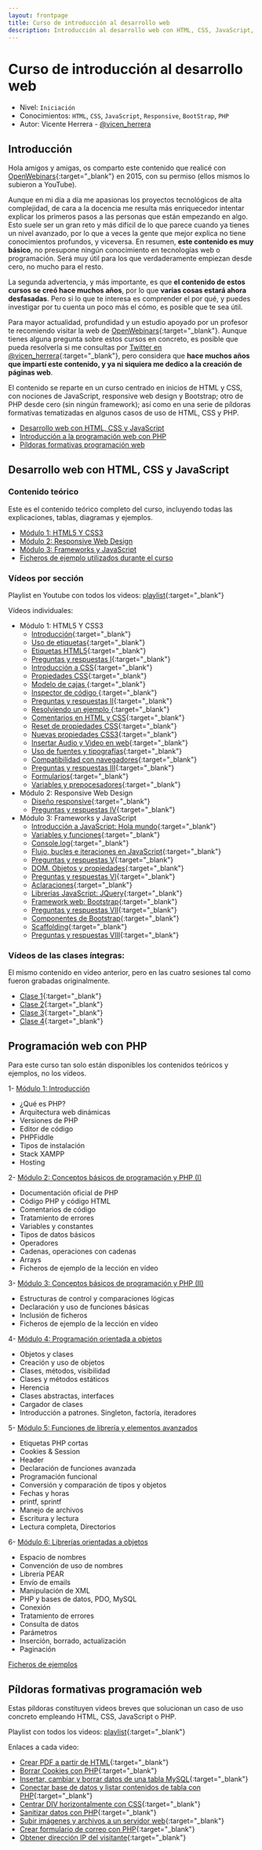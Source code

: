 ```yaml
---
layout: frontpage
title: Curso de introducción al desarrollo web
description: Introducción al desarrollo web con HTML, CSS, JavaScript, responsive design, Bootstrap y PHP
---
```



# Curso de introducción al desarrollo web

* Nivel: `Iniciación`
* Conocimientos: `HTML`, `CSS`, `JavaScript`, `Responsive`, `BootStrap`, `PHP`
* Autor: Vicente Herrera - [@vicen_herrera](https://twitter.com/vicen_herrera)


## Introducción

Hola amigos y amigas, os comparto este contenido que realicé con [OpenWebinars](https://openwebinars.net){:target="_blank"} en 2015, con su permiso (ellos mismos lo subieron a YouTube).

Aunque en mi día a día me apasionas los proyectos tecnológicos de alta complejidad, de cara a la docencia me resulta más enriquecedor intentar explicar los primeros pasos a las personas que están empezando en algo. Esto suele ser un gran reto y más difícil de lo que parece cuando ya tienes un nivel avanzado, por lo que a veces la gente que mejor explica no tiene conocimientos profundos, y viceversa. En resumen, **este contenido es muy básico**, no presupone ningún conocimiento en tecnologías web o programación. Será muy útil para los que verdaderamente empiezan desde cero, no mucho para el resto.

La segunda advertencia, y más importante, es que **el contenido de estos cursos se creó hace muchos años**, por lo que **varias cosas estará ahora desfasadas**. Pero si lo que te interesa es comprender el por qué, y puedes investigar por tu cuenta un poco más el cómo, es posible que te sea útil.

Para mayor actualidad, profundidad y un estudio apoyado por un profesor te recomiendo visitar la web de [OpenWebinars](https://openwebinars.net){:target="_blank"}. Aunque tienes alguna pregunta sobre estos cursos en concreto, es posible que pueda resolverla si me consultas por [Twitter en @vicen_herrera](https://twitter.com/Vicen_Herrera){:target="_blank"}, pero considera que **hace muchos años que impartí este contenido, y ya ni siquiera me dedico a la creación de páginas web**.

El contenido se reparte en un curso centrado en inicios de HTML y CSS, con nociones de JavaScript, responsive web design y Bootstrap; otro de PHP desde cero (sin ningún framework); así como en una serie de píldoras formativas tematizadas en algunos casos de uso de HTML, CSS y PHP.

* [Desarrollo web con HTML, CSS y JavaScript](#desarrollo-web-con-html-css-y-javascript)
* [Introducción a la programación web con PHP](#programación-web-con-php)
* [Píldoras formativas programación web](#píldoras-formativas-programación-web)


## Desarrollo web con HTML, CSS y JavaScript


### Contenido teórico

Este es el contenido teórico completo del curso, incluyendo todas las explicaciones, tablas, diagramas y ejemplos.

  * [Módulo 1: HTML5 Y CSS3](./web/modulo1.md)
  * [Módulo 2: Responsive Web Design](./web/modulo2.md)
  * [Módulo 3: Frameworks y JavaScript](./web/modulo3.md)
  * [Ficheros de ejemplo utilizados durante el curso](./web/ejemplos_curso.zip)


### Vídeos por sección

Playlist en Youtube con todos los videos: [playlist](https://www.youtube.com/watch?v=vdoOJ9LQKN8&list=PLf8XMtbjh0dVdJEru1dWygVwpOpx6TfG-){:target="_blank"}

Vídeos individuales:
* Módulo 1: HTML5 Y CSS3
  * [Introducción](https://youtu.be/vdoOJ9LQKN8){:target="_blank"}
  * [Uso de etiquetas](https://youtu.be/PwRPvycI9jg){:target="_blank"}
  * [Etiquetas HTML5](https://youtu.be/PwRPvycI9jg){:target="_blank"}
  * [Preguntas y respuestas I](https://youtu.be/AX9mPGvXXmA){:target="_blank"}
  * [Introducción a CSS](https://youtu.be/dLSDkC7uj80){:target="_blank"}
  * [Propiedades CSS](https://youtu.be/yUdIVjqV0MM){:target="_blank"}
  * [Modelo de cajas ](https://youtu.be/VBHYIY4d_ew){:target="_blank"}
  * [Inspector de código ](https://youtu.be/vIUvp_7vSrs){:target="_blank"}
  * [Preguntas y respuestas II](https://youtu.be/WUDwGnX_BMI){:target="_blank"}
  * [Resolviendo un ejemplo ](https://youtu.be/1eSW4_HrMuU){:target="_blank"}
  * [Comentarios en HTML y CSS](https://youtu.be/BUswLJ81cQ8){:target="_blank"}
  * [Reset de propiedades CSS](https://youtu.be/0oTkrwFe620){:target="_blank"}
  * [Nuevas propiedades CSS3](https://youtu.be/ECMq-p_Xo_0){:target="_blank"}
  * [Insertar Audio y Video en web](https://youtu.be/8tYepspLTAk){:target="_blank"}
  * [Uso de fuentes y tipografías](https://youtu.be/yyqVKgxVbyk){:target="_blank"}
  * [Compatibilidad con navegadores](https://youtu.be/E4gg2WPqjuk){:target="_blank"}
  * [Preguntas y respuestas III](https://youtu.be/Xig0n7giJj0){:target="_blank"}
  * [Formularios](https://youtu.be/CNWwTf-bRfY){:target="_blank"}
  * [Variables y prepocesadores](https://youtu.be/VxSCI_m6BCQ){:target="_blank"}
* Módulo 2: Responsive Web Design
  * [Diseño responsive](https://youtu.be/xNqnkhvPS2w){:target="_blank"}
  * [Preguntas y respuestas IV](https://youtu.be/FY1Nx55sLoM){:target="_blank"}
* Módulo 3: Frameworks y JavaScript
  * [Introducción a JavaScript: Hola mundo](https://youtu.be/pnrHSKDUsLg){:target="_blank"}
  * [Variables y funciones](https://youtu.be/GMWex6px8E8){:target="_blank"}
  * [Console.log](https://youtu.be/ciKgxS01R5A){:target="_blank"}
  * [Flujo, bucles e iteraciones en JavaScript](https://youtu.be/SsVcRIs0BDE){:target="_blank"}
  * [Preguntas y respuestas V](https://youtu.be/6nkPdaalsOM){:target="_blank"}
  * [DOM. Objetos y propiedades](https://youtu.be/Z2f0y3_qKlE){:target="_blank"}
  * [Preguntas y respuestas VI](https://youtu.be/eONw4Qm8itc){:target="_blank"}
  * [Aclaraciones](https://youtu.be/zE4DwxXV8mk){:target="_blank"}
  * [Librerías JavaScript: JQuery](https://youtu.be/z7HuqUob1r0){:target="_blank"}
  * [Framework web: Bootstrap](https://youtu.be/UtBWtvdJuVQ){:target="_blank"}
  * [Preguntas y respuestas VII](https://youtu.be/YKFjuqELvUs){:target="_blank"}
  * [Componentes de Bootstrap](https://youtu.be/kJEsQ_Q4hEI){:target="_blank"}
  * [Scaffolding](https://youtu.be/qKpw8BcvgIA){:target="_blank"}
  * [Preguntas y respuestas VIII](https://youtu.be/WTaXoGw18C0){:target="_blank"}


### Vídeos de las clases íntegras:

El mismo contenido en video anterior, pero en las cuatro sesiones tal como fueron grabadas originalmente.

 * [Clase 1](https://youtu.be/LfKOq41qbuc){:target="_blank"}
 * [Clase 2](https://youtu.be/-Y3H8ApbxhI){:target="_blank"}
 * [Clase 3](https://youtu.be/9hF3u5NNPA0){:target="_blank"}
 * [Clase 4](https://youtu.be/pmPLeJn86tc){:target="_blank"}


## Programación web con PHP

Para este curso tan solo están disponibles los contenidos teóricos y ejemplos, no los vídeos.

1- [Módulo 1: Introducción](./php/1.md)
* ¿Qué es PHP?
* Arquitectura web dinámicas
* Versiones de PHP
* Editor de código
* PHPFiddle
* Tipos de instalación
* Stack XAMPP
* Hosting

2- [Módulo 2: Conceptos básicos de programación y PHP (I)](./php/2.md)
* Documentación oficial de PHP
* Código PHP y código HTML
* Comentarios de código
* Tratamiento de errores
* Variables y constantes
* Tipos de datos básicos
* Operadores
* Cadenas, operaciones con cadenas
* Arrays
* Ficheros de ejemplo de la lección en vídeo

3- [Módulo 3: Conceptos básicos de programación y PHP (II)](./php/3.md)
* Estructuras de control y comparaciones lógicas
* Declaración y uso de funciones básicas
* Inclusión de ficheros
* Ficheros de ejemplo de la lección en vídeo

4- [Módulo 4: Programación orientada a objetos](./php/4.md)
* Objetos y clases
* Creación y uso de objetos
* Clases, métodos, visibilidad
* Clases y métodos estáticos
* Herencia
* Clases abstractas, interfaces
* Cargador de clases
* Introducción a patrones. Singleton, factoría, iteradores

5- [Módulo 5: Funciones de librería y elementos avanzados](./php/5.md)
* Etiquetas PHP cortas
* Cookies & Session
* Header
* Declaración de funciones avanzada
* Programación funcional
* Conversión y comparación de tipos y objetos
* Fechas y horas
* printf, sprintf
* Manejo de archivos
* Escritura y lectura
* Lectura completa, Directorios

6- [Módulo 6: Librerías orientadas a objetos](./php/6.md)
* Espacio de nombres
* Convención de uso de nombres
* Librería PEAR
* Envío de emails
* Manipulación de XML
* PHP y bases de datos, PDO, MySQL
* Conexión
* Tratamiento de errores
* Consulta de datos
* Parámetros
* Inserción, borrado, actualización
* Paginación

[Ficheros de ejemplos](./php/ejemplos_php.zip)

## Píldoras formativas programación web

Estas píldoras constituyen videos breves que solucionan un caso de uso concreto empleando HTML, CSS, JavaScript o PHP.

Playlist con todos los videos: [playlist](https://www.youtube.com/watch?v=AEYV3geppMY&list=PLf8XMtbjh0dUST4XjW2pQurrz0H_9-bw6&index=1){:target="_blank"}

Enlaces a cada video:
  * [Crear PDF a partir de HTML](https://youtu.be/AEYV3geppMY){:target="_blank"}
  * [Borrar Cookies con PHP](https://youtu.be/Rsmf5Dhv3c8){:target="_blank"}
  * [Insertar, cambiar y borrar datos de una tabla MySQL](https://youtu.be/d1tVjK339mQ){:target="_blank"}
  * [Conectar base de datos y listar contenidos de tabla con PHP](https://youtu.be/JwRbgjzxpls){:target="_blank"}
  * [Centrar DIV horizontalmente con CSS](https://youtu.be/qESlid_3Vbg){:target="_blank"}
  * [Sanitizar datos con PHP](https://youtu.be/LufliMhEFiY){:target="_blank"}
  * [Subir imágenes y archivos a un servidor web](https://youtu.be/k2wBkpFQezI){:target="_blank"}
  * [Crear formulario de correo con PHP](https://youtu.be/CVHABD8S6K4){:target="_blank"}
  * [Obtener dirección IP del visitante](https://youtu.be/bP8QbWefTiI){:target="_blank"}
